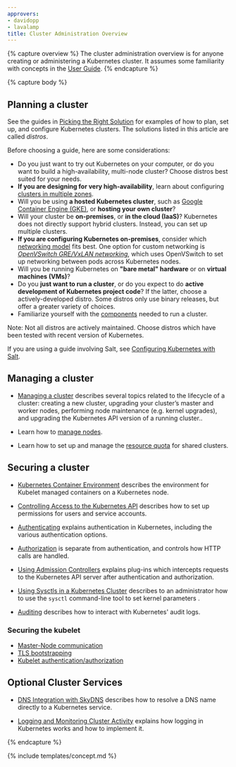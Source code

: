```yaml
---
approvers:
- davidopp
- lavalamp
title: Cluster Administration Overview
---
```


{% capture overview %}
The cluster administration overview is for anyone creating or administering a Kubernetes cluster.
It assumes some familiarity with concepts in the [User Guide](/docs/user-guide/).
{% endcapture %}

{% capture body %}
## Planning a cluster

See the guides in [Picking the Right Solution](/docs/setup/pick-right-solution/) for examples of how to plan, set up, and configure Kubernetes clusters. The solutions listed in this article are called *distros*.

Before choosing a guide, here are some considerations:

 - Do you just want to try out Kubernetes on your computer, or do you want to build a high-availability, multi-node cluster? Choose distros best suited for your needs.
 - **If you are designing for very high-availability**, learn about configuring [clusters in multiple zones](/docs/admin/multi-cluster).
 - Will you be using **a hosted Kubernetes cluster**, such as [Google Container Engine (GKE)](https://cloud.google.com/container-engine/), or **hosting your own cluster**?
 - Will your cluster be **on-premises**, or **in the cloud (IaaS)**? Kubernetes does not directly support hybrid clusters. Instead, you can set up multiple clusters.
 - **If you are configuring Kubernetes on-premises**, consider which [networking model](/docs/admin/networking) fits best. One option for custom networking is [*OpenVSwitch GRE/VxLAN networking*](/docs/admin/ovs-networking/), which uses OpenVSwitch to set up networking between pods across Kubernetes nodes.
 - Will you be running Kubernetes on **"bare metal" hardware** or on **virtual machines (VMs)**?
 - Do you **just want to run a cluster**, or do you expect to do **active development of Kubernetes project code**? If the
   latter, choose a actively-developed distro. Some distros only use binary releases, but
   offer a greater variety of choices.
 - Familiarize yourself with the [components](/docs/admin/cluster-components) needed to run a cluster.

Note: Not all distros are actively maintained. Choose distros which have been tested with recent version of Kubernetes.

If you are using a guide involving Salt, see [Configuring Kubernetes with Salt](/docs/admin/salt).

## Managing a cluster

* [Managing a cluster](/docs/concepts/cluster-administration/cluster-management/) describes several topics related to the lifecycle of a cluster: creating a new cluster, upgrading your cluster’s master and worker nodes, performing node maintenance (e.g. kernel upgrades), and upgrading the Kubernetes API version of a running cluster..

* Learn how to [manage nodes](/docs/concepts/nodes/node/).

* Learn how to set up and manage the [resource quota](/docs/concepts/policy/resource-quotas/) for shared clusters.

## Securing a cluster

* [Kubernetes Container Environment](/docs/concepts/containers/container-environment-variables/) describes the environment for Kubelet managed containers on a Kubernetes node.

* [Controlling Access to the Kubernetes API](/docs/admin/accessing-the-api) describes how to set up permissions for users and service accounts.

* [Authenticating](/docs/admin/authentication) explains authentication in Kubernetes, including the various authentication options.

* [Authorization](/docs/admin/authorization) is separate from authentication, and controls how HTTP calls are handled.

* [Using Admission Controllers](/docs/admin/admission-controllers) explains plug-ins which intercepts requests to the Kubernetes API server after authentication and authorization.

* [Using Sysctls in a Kubernetes Cluster](/docs/concepts/cluster-administration/sysctl-cluster/) describes to an administrator how to use the `sysctl` command-line tool to set kernel parameters .

* [Auditing](/docs/tasks/debug-application-cluster/audit/) describes how to interact with Kubernetes' audit logs.

### Securing the kubelet
  * [Master-Node communication](/docs/concepts/cluster-administration/master-node-communication/)
  * [TLS bootstrapping](/docs/admin/kubelet-tls-bootstrapping/)
  * [Kubelet authentication/authorization](/docs/admin/kubelet-authentication-authorization/)

## Optional Cluster Services

* [DNS Integration with SkyDNS](/docs/concepts/services-networking/dns-pod-service/) describes how to resolve a DNS name directly to a Kubernetes service.

* [Logging and Monitoring Cluster Activity](/docs/concepts/cluster-administration/logging/) explains how logging in Kubernetes works and how to implement it.

{% endcapture %}

{% include templates/concept.md %}
